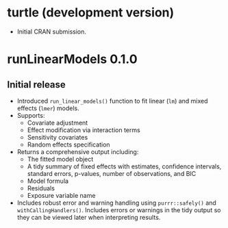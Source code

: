 # turtle (development version)

* Initial CRAN submission.

# runLinearModels 0.1.0

## Initial release

* Introduced `run_linear_models()` function to fit linear (`lm`) and mixed effects (`lmer`) models.
* Supports:
  - Covariate adjustment
  - Effect modification via interaction terms
  - Sensitivity covariates
  - Random effects specification
* Returns a comprehensive output including:
  - The fitted model object
  - A tidy summary of fixed effects with estimates, confidence intervals, standard errors, p-values, number of observations, and BIC
  - Model formula
  - Residuals
  - Exposure variable name
* Includes robust error and warning handling using `purrr::safely()` and `withCallingHandlers()`. Includes errors or warnings in the tidy output so they can be viewed later when interpreting results.

